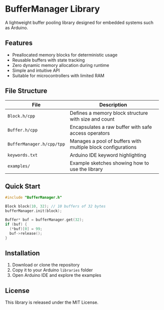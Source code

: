 # BufferManager Library

A lightweight buffer pooling library designed for embedded systems such as Arduino.

## Features

- Preallocated memory blocks for deterministic usage
- Reusable buffers with state tracking
- Zero dynamic memory allocation during runtime
- Simple and intuitive API
- Suitable for microcontrollers with limited RAM

## File Structure

| File | Description |
|------|-------------|
| `Block.h/cpp` | Defines a memory block structure with size and count |
| `Buffer.h/cpp` | Encapsulates a raw buffer with safe access operators |
| `BufferManager.h/cpp/tpp` | Manages a pool of buffers with multiple block configurations |
| `keywords.txt` | Arduino IDE keyword highlighting |
| `examples/` | Example sketches showing how to use the library |

## Quick Start

```cpp
#include "BufferManager.h"

Block block(10, 32); // 10 buffers of 32 bytes
bufferManager.init(block);

Buffer* buf = bufferManager.get(32);
if (buf) {
  (*buf)[0] = 99;
  buf->release();
}
```

## Installation

1. Download or clone the repository
2. Copy it to your Arduino `libraries` folder
3. Open Arduino IDE and explore the examples

## License

This library is released under the MIT License.
